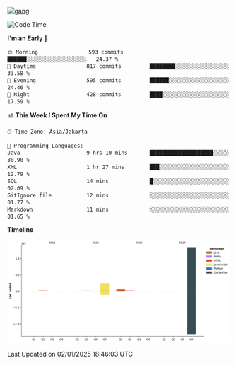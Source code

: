 <!-- [<img src='https://dev.karakun.com/assets/posts/2018-09-16-jc-java-article/3duke_suspects.jpg' alt='java'>](https://github.com/yeahbutstill) -->
[<img src='https://asset-2.tstatic.net/tribunnewswiki/foto/bank/images/Mozart.jpg' alt='gang'>](https://github.com/yeahbutstill)

<!--START_SECTION:waka-->
![Code Time](http://img.shields.io/badge/Code%20Time-3%2C148%20hrs%2045%20mins-blue)

**I'm an Early 🐤** 

```text
🌞 Morning                593 commits         ██████░░░░░░░░░░░░░░░░░░░   24.37 % 
🌆 Daytime                817 commits         ████████░░░░░░░░░░░░░░░░░   33.58 % 
🌃 Evening                595 commits         ██████░░░░░░░░░░░░░░░░░░░   24.46 % 
🌙 Night                  428 commits         ████░░░░░░░░░░░░░░░░░░░░░   17.59 % 
```


📊 **This Week I Spent My Time On** 

```text
🕑︎ Time Zone: Asia/Jakarta

💬 Programming Languages: 
Java                     9 hrs 10 mins       ████████████████████░░░░░   80.90 % 
XML                      1 hr 27 mins        ███░░░░░░░░░░░░░░░░░░░░░░   12.79 % 
SQL                      14 mins             █░░░░░░░░░░░░░░░░░░░░░░░░   02.09 % 
GitIgnore file           12 mins             ░░░░░░░░░░░░░░░░░░░░░░░░░   01.77 % 
Markdown                 11 mins             ░░░░░░░░░░░░░░░░░░░░░░░░░   01.65 % 
```

**Timeline**

![Lines of Code chart](https://raw.githubusercontent.com/yeahbutstill/yeahbutstill/main/assets/bar_graph.png)


 Last Updated on 02/01/2025 18:46:03 UTC
<!--END_SECTION:waka-->
